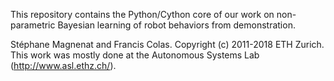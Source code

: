 This repository contains the Python/Cython core of our work on non-parametric Bayesian learning of robot behaviors from demonstration.

Stéphane Magnenat and Francis Colas.
Copyright (c) 2011-2018 ETH Zurich.
This work was mostly done at the Autonomous Systems Lab (http://www.asl.ethz.ch/).
